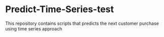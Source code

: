 # Predict-Time-Series-test
This repository contains scripts that predicts the next customer purchase using time series approach
